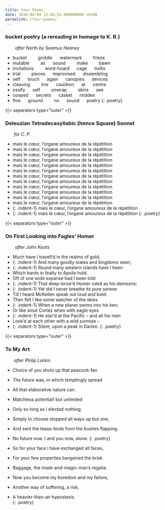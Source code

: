```yaml
---
title: Four Poems 
date: 2016-04-04 15:45:52.000000000 +0100
permalink: /four-poems/  
---
```


<!--more-->

### bucket poetry (a rereading in homage to K. R.)

        *after* North *by Seamus Heaney*
 
- bucket         griddle      watermark         frieze   
- mutable         as      sound         make         bawn   
- invitations         word-hoard      cage      trellis   
- trial         pieces      improvised      dissembling   
- self      touch      again      canopies      devices   
- cleaving         line      cauldron      at      centre   
- ossify      self         unwrap         skins      see   
- cooped      secrets      casket      midden   
- floe      ground         no      sound      poetry
{: .poetry}

{{< separators type="outer" >}}

### Deleuzian Tetradecasyllabic (hence Square) Sonnet

        *for C. P.*

- mais le cœur, l’organe amoureux de la répétition  
- mais le cœur, l’organe amoureux de la répétition  
- mais le cœur, l’organe amoureux de la répétition  
- mais le cœur, l’organe amoureux de la répétition  
- mais le cœur, l’organe amoureux de la répétition  
- mais le cœur, l’organe amoureux de la répétition  
- mais le cœur, l’organe amoureux de la répétition  
- mais le cœur, l’organe amoureux de la répétition  
- mais le cœur, l’organe amoureux de la répétition  
- mais le cœur, l’organe amoureux de la répétition  
- mais le cœur, l’organe amoureux de la répétition  
- mais le cœur, l’organe amoureux de la répétition  
- {: .indent-1} mais le cœur, l’organe amoureux de la répétition  
- {: .indent-1} mais le cœur, l’organe amoureux de la répétition
{: .poetry}

{{< separators type="outer" >}}

### On First Looking into Fagles’ Homer

        *after John Keats*

- Much have I travell’d in the realms of gold,  
- {: .indent-1} And many goodly states and kingdoms seen;  
- {: .indent-1} Round many western islands have I been  
- Which bards in fealty to Apollo hold.  
- Oft of one wide expanse had I been told  
- {: .indent-1} That deep-brow’d Homer ruled as his demesne;  
- {: .indent-1} Yet did I never breathe its pure serene  
- Till I heard McKellen speak out loud and bold:  
- Then felt I like some watcher of the skies  
- {: .indent-1} When a new planet swims into his ken;  
- Or like stout Cortez when with eagle eyes  
- {: .indent-1} He star’d at the Pacific – and all his men  
- Look’d at each other with a wild surmise –  
- {: .indent-1} Silent, upon a peak in Darien.
{: .poetry}

{{< separators type="outer" >}}

### To My Art

        *after Philip Larkin*

- Choice of you shuts up that peacock-fan  
- The future was, in which temptingly spread  
- All that elaborative nature can.  
- Matchless potential! but unlimited  
- Only so long as I elected nothing;  
- Simply to choose stopped all ways up but one,  
- And sent the tease-birds from the bushes flapping.  
- No future now. I and you now, alone.
{: .poetry}

- So for your face I have exchanged all faces,  
- For your few properties bargained the brisk  
- Baggage, the mask-and-magic-man’s regalia.  
- Now you become my boredom and my failure,  
- Another way of suffering, a risk,  
- A heavier-than-air hypostasis.  
{: .poetry}

